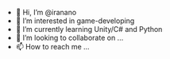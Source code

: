 - 👋 Hi, I’m @iranano
- 👀 I’m interested in game-developing
- 🌱 I’m currently learning Unity/C# and Python
- 💞️ I’m looking to collaborate on ...
- 📫 How to reach me ...

<!---
iranano/iranano is a ✨ special ✨ repository because its `README.md` (this file) appears on your GitHub profile.
You can click the Preview link to take a look at your changes.
--->
